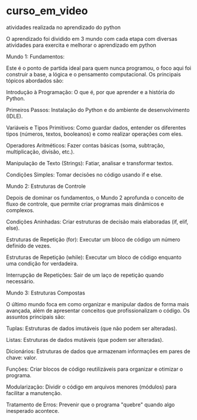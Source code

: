 # curso_em_video
atividades realizada no aprendizado do python 

O aprendizado foi dividido em 3 mundo com cada etapa com diversas atividades para exercita e melhorar o aprendizado em python

Mundo 1: Fundamentos:

Este é o ponto de partida ideal para quem nunca programou, o foco aqui foi construir a base, a lógica e o pensamento computacional. Os principais tópicos abordados são:

Introdução à Programação: O que é, por que aprender e a história do Python.

Primeiros Passos: Instalação do Python e do ambiente de desenvolvimento (IDLE).

Variáveis e Tipos Primitivos: Como guardar dados, entender os diferentes tipos (números, textos, booleanos) e como realizar operações com eles.

Operadores Aritméticos: Fazer contas básicas (soma, subtração, multiplicação, divisão, etc.).

Manipulação de Texto (Strings): Fatiar, analisar e transformar textos.

Condições Simples: Tomar decisões no código usando if e else.

Mundo 2: Estruturas de Controle

Depois de dominar os fundamentos, o Mundo 2 aprofunda o conceito de fluxo de controle, que permite criar programas mais dinâmicos e complexos.

Condições Aninhadas: Criar estruturas de decisão mais elaboradas (if, elif, else).

Estruturas de Repetição (for): Executar um bloco de código um número definido de vezes.

Estruturas de Repetição (while): Executar um bloco de código enquanto uma condição for verdadeira.

Interrupção de Repetições: Sair de um laço de repetição quando necessário.

Mundo 3: Estruturas Compostas

O último mundo foca em como organizar e manipular dados de forma mais avançada, além de apresentar conceitos que profissionalizam o código. Os assuntos principais são:

Tuplas: Estruturas de dados imutáveis (que não podem ser alteradas).

Listas: Estruturas de dados mutáveis (que podem ser alteradas).

Dicionários: Estruturas de dados que armazenam informações em pares de chave: valor.

Funções: Criar blocos de código reutilizáveis para organizar e otimizar o programa.

Modularização: Dividir o código em arquivos menores (módulos) para facilitar a manutenção.

Tratamento de Erros: Prevenir que o programa "quebre" quando algo inesperado acontece.
